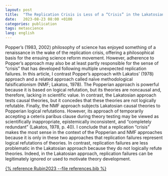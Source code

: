 ```yaml
---
layout: post
title:  "The Replication Crisis is Less of a “Crisis” in the Lakatosian Approach than it is in the Popperian and Naïve Methodological Falsificationism Approaches"
date:   2023-08-23 08:00 +0100
categories: publication
tags: metascience
lang: english
---
```


Popper’s (1983, 2002) philosophy of science has enjoyed something of a renaissance in the wake of the replication crisis, offering a philosophical basis for the ensuing science reform movement. However, adherence to Popper’s approach may also be at least partly responsible for the sense of “crisis” that has developed following multiple unexpected replication failures. In this article, I contrast Popper’s approach with Lakatos’ (1978) approach and a related approach called naïve methodological falsificationism (NMF; Lakatos, 1978). The Popperian approach is powerful because it is based on logical refutation, but its theories are noncausal and, therefore, lacking in scientific value. In contrast, the Lakatosian approach tests causal theories, but it concedes that these theories are not logically refutable. Finally, the NMF approach subjects Lakatosian causal theories to Popperian logical refutations. However, its approach of temporarily accepting a ceteris paribus clause during theory testing may be viewed as scientifically inappropriate, epistemically inconsistent, and “completely redundant” (Lakatos, 1978, p. 40). I conclude that a replication “crisis” makes the most sense in the context of the Popperian and NMF approaches because it is only in these two approaches that replication failures represent logical refutations of theories. In contrast, replication failures are less problematic in the Lakatosian approach because they do not logically refute theories. Indeed, in the Lakatosian approach, replication failures can be legitimately ignored or used to motivate theory development.

[{% reference Rubin2023 --file references.bib %}](https://osf.io/preprints/metaarxiv/2dz9s/)
